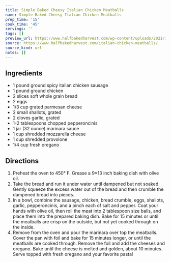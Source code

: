 ```yaml
---
title: Simple Baked Cheesy Italian Chicken Meatballs
name: Simple Baked Cheesy Italian Chicken Meatballs
prep_time: '15'
cook_time: '45'
servings: ''
tags: []
preview_url: https://www.halfbakedharvest.com/wp-content/uploads/2021/10/Simple-Baked-Cheesy-Italian-Chicken-Meatballs-7.jpg
source: https://www.halfbakedharvest.com/italian-chicken-meatballs/
source_kind: url
notes: []
---
```


## Ingredients
- 1 pound ground spicy italian chicken sausage
- 1 pound ground chicken
- 2 slices soft whole grain bread
- 2  eggs
- 1/3 cup grated parmesan cheese
- 2  small shallots, grated
- 2 cloves garlic, grated
- 1-2 tablespoons chopped pepperoncinis
- 1 jar (32 ounce) marinara sauce
- 1 cup shredded mozzarella cheese
- 1 cup shredded provolone
- 1/4 cup fresh oregano


## Directions
1. Preheat the oven to 450° F. Grease a 9×13 inch baking dish with olive oil.
2. Take the bread and run it under water until dampened but not soaked. Gently squeeze the excess water out of the bread and then crumble the dampened bread into pieces.
3. In a bowl, combine the sausage, chicken, bread crumble, eggs, shallots, garlic, pepperoncinis, and a pinch each of salt and pepper. Coat your hands with olive oil, then roll the meat into 2 tablespoon size balls, and place them into the prepared baking dish. Bake for 15 minutes or until the meatballs are crisp on the outside, but not yet cooked through on the inside.
4. Remove from the oven and pour the marinara over top the meatballs. Cover the pan with foil and bake for 15 minutes longer, or until the meatballs are cooked through. Remove the foil and add the cheeses and oregano. Bake until the cheese is melted and golden, about 10 minutes. Serve topped with fresh oregano and your favorite pasta!
